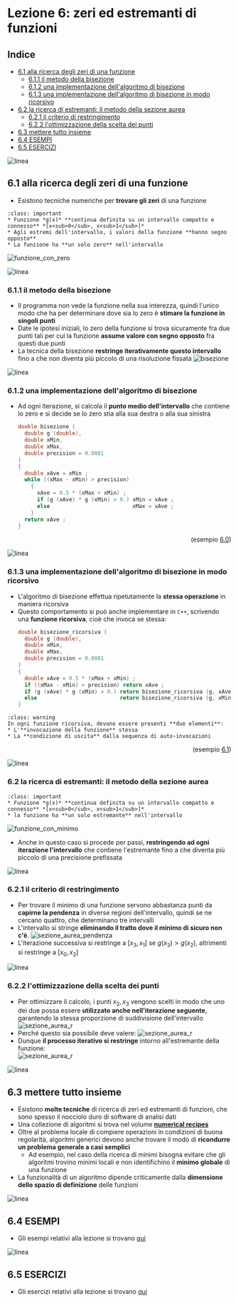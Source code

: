 # Lezione 6: zeri ed estremanti di funzioni

## Indice

  * [6.1 alla ricerca degli zeri di una funzione](#alla-ricerca-degli-zeri-di-una-funzione)
    * [6.1.1 il metodo della bisezione](#il-metodo-della-bisezione)
    * [6.1.2 una implementazione dell'algoritmo di bisezione](#una-implementazione-dell-algoritmo-di-bisezione)
    * [6.1.3 una implementazione dell'algoritmo di bisezione in modo ricorsivo](#una-implementazione-dell-algoritmo-di-bisezione-in-modo-ricorsivo)
  * [6.2 la ricerca di estremanti: il metodo della sezione aurea](#la-ricerca-di-estremanti-il-metodo-della-sezione-aurea)
    * [6.2.1 il criterio di restringimento](#il-criterio-di-restringimento)
    * [6.2.2 l'ottimizzazione della scelta dei punti](#l-ottimizzazione-della-scelta-dei-punti)
  * [6.3 mettere tutto insieme](#mettere-tutto-insieme)
  * [6.4 ESEMPI](#esempi)
  * [6.5 ESERCIZI](#esercizi)

![linea](../immagini/linea.png)

## 6.1 alla ricerca degli zeri di una funzione

  * Esistono tecniche numeriche per **trovare gli zeri** di una funzione
  ```{admonition} Ipotesi semplici
  :class: important
  * Funzione *g(x)* **continua definita su un intervallo compatto e connesso** *[x<sub>0</sub>, x<sub>1</sub>]*
  * Agli estremi dell'intervallo, i valori della funzione **hanno segno opposto**
  * La funzione ha **un solo zero** nell'intervallo
  ```
  <!--
  * Ipotesi sempici:
    * Funzione *g(x)* **continua definita su un intervallo compatto e connesso** *[x<sub>0</sub>, x<sub>1</sub>]*
    * Agli estremi dell'intervallo, i valori della funzione **hanno segno opposto**
    * La funzione ha **un solo zero** nell'intervallo -->

  ![funzione_con_zero](immagini/funzione_con_zero.png)

![linea](../immagini/linea.png)

### 6.1.1 il metodo della bisezione

  * Il programma non vede la funzione nella sua interezza,
    quindi l'unico modo che ha per determinare dove sia lo zero
    è **stimare la funzione in singoli punti**
  * Date le ipotesi iniziali,
    lo zero della funzione si trova sicuramente fra due punti tali per cui
    la funzione **assume valore con segno opposto** fra questi due punti  
  * La tecnica della bisezione **restringe iterativamente questo intervallo**  
    fino a che non diventa più piccolo di una risoluzione fissata
    ![bisezione](immagini/bisezione.png)

![linea](../immagini/linea.png)

### 6.1.2 una implementazione dell'algoritmo di bisezione

  * Ad ogni iterazione,
    si calcola il **punto medio dell'intervallo** che contiene lo zero
    e si decide se lo zero stia alla sua destra o alla sua sinistra
    ```cpp
    double bisezione (
      double g (double),
      double xMin,
      double xMax,
      double precision = 0.0001
    )
    {
      double xAve = xMin ;
      while ((xMax - xMin) > precision)
        {
          xAve = 0.5 * (xMax + xMin) ;
          if (g (xAve) * g (xMin) > 0.) xMin = xAve ;
          else                          xMax = xAve ;
        }
      return xAve ;
    }  
    ```


    <div style="text-align: right"> (esempio <a href="ESEMPI.html#esempio-di-ricerca-di-zeri">6.0</a>) </div>

![linea](../immagini/linea.png)

### 6.1.3 una implementazione dell'algoritmo di bisezione in modo ricorsivo

  * L'algoritmo di bisezione effettua ripetutamente la **stessa operazione**
    in maniera ricorsiva
  * Questo comportamento si può anche implementare in ```C++```,
    scrivendo una **funzione ricorsiva**,
    cioè che invoca se stessa:  
    ```cpp
    double bisezione_ricorsiva (
      double g (double),
      double xMin,
      double xMax,
      double precision = 0.0001
    )
    {
      double xAve = 0.5 * (xMax + xMin) ;
      if ((xMax - xMin) < precision) return xAve ;
      if (g (xAve) * g (xMin) > 0.) return bisezione_ricorsiva (g, xAve, xMax, precision) ;
      else                          return bisezione_ricorsiva (g, xMin, xAve, precision) ;
    }  
    ```

  <!-- | attenzione |
  | -------- | -->
  ```{admonition} Attenzione
  :class: warning
  In ogni funzione ricorsiva, devono essere presenti **due elementi**:
  * L'**invocazione della funzione** stessa
  * La **condizione di uscita** dalla sequenza di auto-invocazioni
  ```

<div style="text-align: right"> (esempio <a href="ESEMPI.html#esempio-di-bisezione-ricorsiva">6.1</a>) </div>

![linea](../immagini/linea.png)

### 6.2 la ricerca di estremanti: il metodo della sezione aurea

  ```{admonition} Ipotesi semplici
  :class: important
  * Funzione *g(x)* **continua definita su un intervallo compatto e connesso** *[x<sub>0</sub>, x<sub>1</sub>]*
  * la funzione ha **un solo estremante** nell'intervallo
  ```
  <!-- * Ipotesi sempici:
    * funzione *g(x)* **continua definita su un intervallo compatto e connesso** *[x<sub>0</sub>, x<sub>1</sub>]*
    * la funzione ha **un solo estremante** nell'intervallo -->

  ![funzione_con_minimo](immagini/funzione_con_minimo.png)

  * Anche in questo caso si procede per passi,
    **restringendo ad ogni iterazione l'intervallo** che contiene l'estremante
    fino a che diventa più piccolo di una precisione prefissata

![linea](../immagini/linea.png)

### 6.2.1 il criterio di restringimento

  * Per trovare il minimo di una funzione servono abbastanza punti da **capirne la pendenza**
    in diverse regioni dell'intervallo,
    quindi se ne cercano quattro, che determinano tre intervalli
  * L'intervallo si stringe **eliminando il tratto dove il minimo di sicuro non c'è**.
    ![sezione_aurea_pendenza](immagini/sezione_aurea_pendenza.png)
  * L'iterazione successiva si restringe a $[x_3,x_1]$ se $g(x_3) > g(x_2)$,
    altrimenti si restringe a $[x_0, x_2]$

![linea](../immagini/linea.png)

### 6.2.2 l'ottimizzazione della scelta dei punti

  * Per ottimizzare il calcolo,
    i punti $x_2, x_3$ vengono scelti in modo che uno dei due possa essere
    **utilizzato anche nell'iterazione seguente**, garantendo la stessa proporzione
    di suddivisione dell'intervallo
    ![sezione_aurea_r](immagini/sezione_aurea_r.png)
  * Perché questo sia possibile deve valere:
    ![sezione_aurea_r](immagini/sezione_aurea_formula.png)
  * Dunque **il processo iterativo si restringe** intorno all'estremante della funzione:  
    ![sezione_aurea_r](immagini/sezione_aurea.png)

![linea](../immagini/linea.png)

## 6.3 mettere tutto insieme

  * Esistono **molte tecniche** di ricerca di zeri ed estremanti di funzioni,
    che sono spesso il nocciolo duro di software di analisi dati  
  * Una collezione di algoritmi si trova nel volume **[numerical recipes](http://numerical.recipes/)**
  * Oltre al problema locale di compiere operazioni in condizioni di buona regolarità,
    algoritmi generici devono anche trovare il modo di
    **ricondurre un problema generale a casi semplici**
    * Ad esempio, nel caso della ricerca di minimi
      bisogna evitare che gli algoritmi trovino minimi locali
      e non identifichino il **minimo globale** di una funzione
  * La funzionalità di un algoritmo dipende criticamente dalla **dimensione
    dello spazio di definizione** delle funzioni   

![linea](../immagini/linea.png)

## 6.4 ESEMPI

  * Gli esempi relativi alla lezione si trovano [qui](ESEMPI.rst)

![linea](../immagini/linea.png)

## 6.5 ESERCIZI

  * Gli esercizi relativi alla lezione si trovano [qui](ESERCIZI.md)
